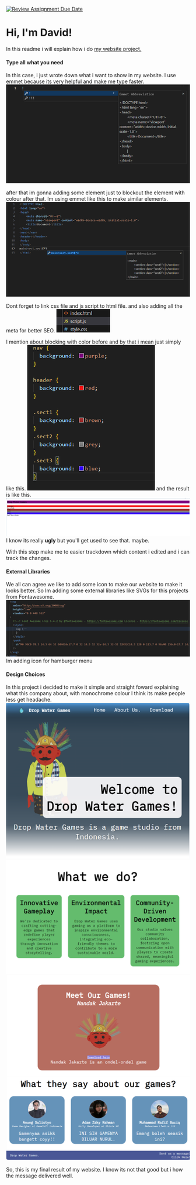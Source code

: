 [![Review Assignment Due Date](https://classroom.github.com/assets/deadline-readme-button-24ddc0f5d75046c5622901739e7c5dd533143b0c8e959d652212380cedb1ea36.svg)](https://classroom.github.com/a/_e9whi2b)

# Hi, I'm David!

In this readme i will explain how i do [my website project.](https://dropwatergames.site)

#### Type all what you need

In this case, i just wrote down what i want to show in my website.
I use emmet because its very helpful and make me type faster.
![Emmet](Assets/Images/emmet.png)

after that im gonna adding some element just to blockout the element with colour after that. Im using emmet like this to make similar elements.
![Emmet2](Assets/Images/emmet2.png)

Dont forget to link css file and js script to html file. and also adding all the meta for better SEO.
![files](Assets/Images/files.png)

I mention about blocking with color before and by that i mean just simply like this.
![blocking1](Assets/Images/css.png)
and the result is like this.
![blocking2](Assets/Images/result1.png)
I know its really **ugly** but you'll get used to see that. maybe.

With this step make me to easier trackdown which content i edited and i can track the changes.

#### External Libraries

We all can agree we like to add some icon to make our website to make it looks better. So Im adding some external libraries like SVGs for this projects from Fontawesome.
![svgs](Assets/Images/svgs.png)
Im adding icon for hamburger menu

#### Design Choices

In this project i decided to make it simple and straight foward explaining what this company about, with monochrome colour I think its make people less get headache.
![result3](Assets/Images/finalresult1.png)
![result4](Assets/Images/finalresult2.png)
![result5](Assets/Images/finalresult3.png)
![result6](Assets/Images/finalresult4.png)

So, this is my final result of my website. I know its not that good but i how the message delivered well.
